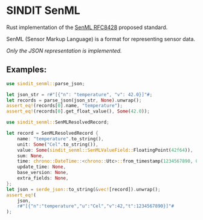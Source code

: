 # SINDIT SenML

Rust implementation of the [SenML RFC8428](https://www.rfc-editor.org/rfc/rfc8428) proposed standard.

SenML (Sensor Markup Language) is a format for representing sensor data.

*Only the JSON representation is implemented.*

## Examples:

```rust
use sindit_senml::parse_json;

let json_str = r#"[{"n": "temperature", "v": 42.0}]"#;
let records = parse_json(json_str, None).unwrap();
assert_eq!(records[0].name, "temperature");
assert_eq!(records[0].get_float_value(), Some(42.0));
```

```rust
use sindit_senml::SenMLResolvedRecord;

let record = SenMLResolvedRecord {
    name: "temperature".to_string(),
    unit: Some("Cel".to_string()),
    value: Some(sindit_senml::SenMLValueField::FloatingPoint(42f64)),
    sum: None,
    time: chrono::DateTime::<chrono::Utc>::from_timestamp(1234567890, 0).unwrap(),
    update_time: None,
    base_version: None,
    extra_fields: None,
};
let json = serde_json::to_string(&vec![record]).unwrap();
assert_eq!(
    json,
    r#"[{"n":"temperature","u":"Cel","v":42,"t":1234567890}]"#
);
```